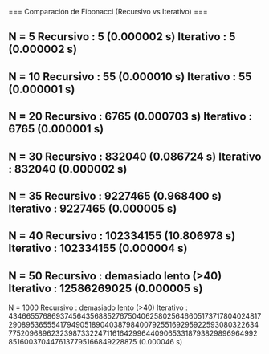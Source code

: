 === Comparación de Fibonacci (Recursivo vs Iterativo) ===

N = 5
  Recursivo : 5   (0.000002 s)
  Iterativo : 5   (0.000002 s)
--------------------------------------------------
N = 10
  Recursivo : 55   (0.000010 s)
  Iterativo : 55   (0.000001 s)
--------------------------------------------------
N = 20
  Recursivo : 6765   (0.000703 s)
  Iterativo : 6765   (0.000001 s)
--------------------------------------------------
N = 30
  Recursivo : 832040   (0.086724 s)
  Iterativo : 832040   (0.000002 s)
--------------------------------------------------
N = 35
  Recursivo : 9227465   (0.968400 s)
  Iterativo : 9227465   (0.000005 s)
--------------------------------------------------
N = 40
  Recursivo : 102334155   (10.806978 s)
  Iterativo : 102334155   (0.000004 s)
--------------------------------------------------
N = 50
  Recursivo : demasiado lento (>40)
  Iterativo : 12586269025   (0.000005 s)
--------------------------------------------------
N = 1000
  Recursivo : demasiado lento (>40)
  Iterativo : 43466557686937456435688527675040625802564660517371780402481729089536555417949051890403879840079255169295922593080322634775209689623239873322471161642996440906533187938298969649928516003704476137795166849228875   (0.000046 s)
